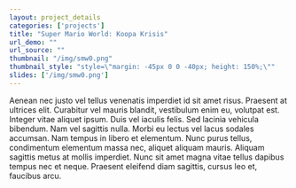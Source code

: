 ```yaml
---
layout: project_details
categories: ['projects']
title: "Super Mario World: Koopa Krisis"
url_demo: ""
url_source: ""
thumbnail: "/img/smw0.png"
thumbnail_style: "style=\"margin: -45px 0 0 -40px; height: 150%;\""
slides: ['/img/smw0.png']
---
```


Aenean nec justo vel tellus venenatis imperdiet id sit amet risus. Praesent at ultrices elit. Curabitur vel mauris blandit, vestibulum enim eu, volutpat est. Integer vitae aliquet ipsum. Duis vel iaculis felis. Sed lacinia vehicula bibendum. Nam vel sagittis nulla. Morbi eu lectus vel lacus sodales accumsan. Nam tempus in libero et elementum. Nunc purus tellus, condimentum elementum massa nec, aliquet aliquam mauris. Aliquam sagittis metus at mollis imperdiet. Nunc sit amet magna vitae tellus dapibus tempus nec et neque. Praesent eleifend diam sagittis, cursus leo et, faucibus arcu.
